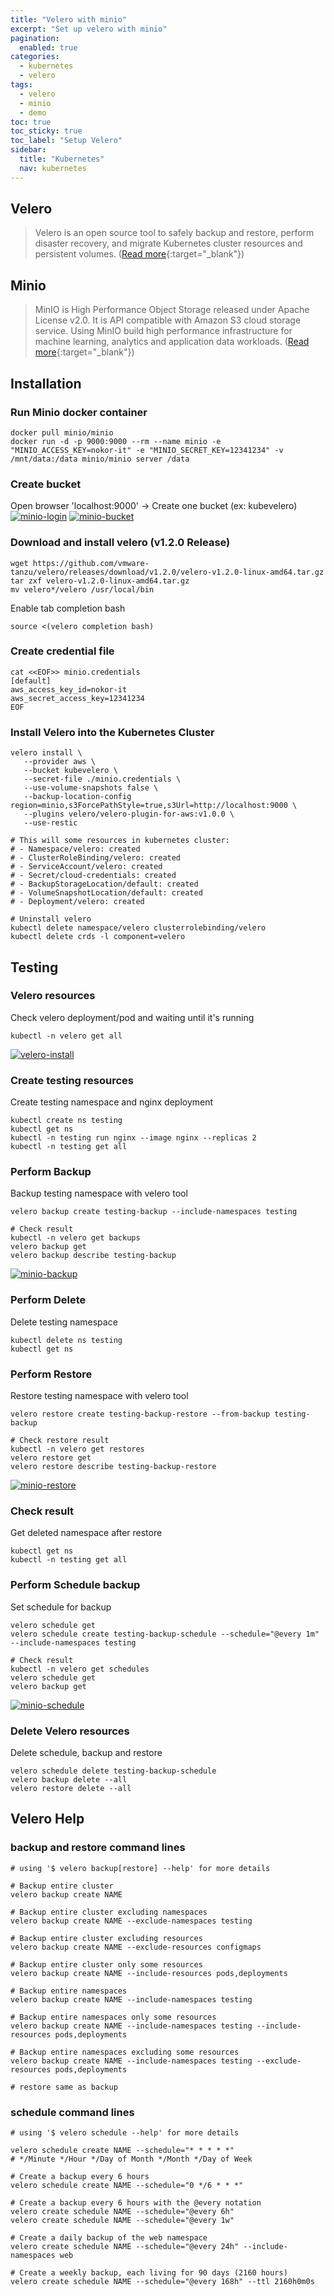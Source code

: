 ```yaml
---
title: "Velero with minio"
excerpt: "Set up velero with minio"
pagination:
  enabled: true
categories:
  - kubernetes
  - velero
tags:
  - velero
  - minio
  - demo
toc: true
toc_sticky: true
toc_label: "Setup Velero"
sidebar:
  title: "Kubernetes"
  nav: kubernetes
---
```


## Velero
> Velero is an open source tool to safely backup and restore, perform disaster recovery, and migrate Kubernetes cluster resources and persistent volumes. ([Read more](https://velero.io/){:target="\_blank"})

## Minio
>  MinIO is High Performance Object Storage released under Apache License v2.0. It is API compatible with Amazon S3 cloud storage service. Using MinIO build high performance infrastructure for machine learning, analytics and application data workloads. ([Read more](https://min.io/){:target="\_blank"})

## Installation

### Run Minio docker container
```shell
docker pull minio/minio
docker run -d -p 9000:9000 --rm --name minio -e "MINIO_ACCESS_KEY=nokor-it" -e "MINIO_SECRET_KEY=12341234" -v /mnt/data:/data minio/minio server /data
```

### Create bucket
Open browser 'localhost:9000' -> Create one bucket (ex: kubevelero)
[![minio-login](/assets/images/velero/minio_login.png)](/assets/images/velero/minio_login.png)
[![minio-bucket](/assets/images/velero/minio_bucket.png)](/assets/images/velero/minio_bucket.png)

### Download and install velero (v1.2.0 Release)
```shell
wget https://github.com/vmware-tanzu/velero/releases/download/v1.2.0/velero-v1.2.0-linux-amd64.tar.gz
tar zxf velero-v1.2.0-linux-amd64.tar.gz
mv velero*/velero /usr/local/bin
```

Enable tab completion bash
```shell
source <(velero completion bash)
```

### Create credential file
```shell
cat <<EOF>> minio.credentials
[default]
aws_access_key_id=nokor-it
aws_secret_access_key=12341234
EOF
```
### Install Velero into the Kubernetes Cluster
```shell
velero install \
   --provider aws \
   --bucket kubevelero \
   --secret-file ./minio.credentials \
   --use-volume-snapshots false \
   --backup-location-config region=minio,s3ForcePathStyle=true,s3Url=http://localhost:9000 \
   --plugins velero/velero-plugin-for-aws:v1.0.0 \
   --use-restic

# This will some resources in kubernetes cluster:
# - Namespace/velero: created
# - ClusterRoleBinding/velero: created
# - ServiceAccount/velero: created
# - Secret/cloud-credentials: created
# - BackupStorageLocation/default: created
# - VolumeSnapshotLocation/default: created
# - Deployment/velero: created

# Uninstall velero
kubectl delete namespace/velero clusterrolebinding/velero
kubectl delete crds -l component=velero
```

## Testing
### Velero resources
Check velero deployment/pod and waiting until it's running
```shell
kubectl -n velero get all
```
[![velero-install](/assets/images/velero/velero_install.png)](/assets/images/velero/velero_install.png)

### Create testing resources
Create testing namespace and nginx deployment
```shell
kubectl create ns testing
kubectl get ns
kubectl -n testing run nginx --image nginx --replicas 2
kubectl -n testing get all
```

### Perform Backup
Backup testing namespace with velero tool
```shell
velero backup create testing-backup --include-namespaces testing

# Check result
kubectl -n velero get backups
velero backup get
velero backup describe testing-backup
```
[![minio-backup](/assets/images/velero/minio_backup.png)](/assets/images/velero/minio_backup.png)

### Perform Delete
Delete testing namespace
```shell
kubectl delete ns testing
kubectl get ns
```

### Perform Restore
Restore testing namespace with velero tool
```shell
velero restore create testing-backup-restore --from-backup testing-backup

# Check restore result
kubectl -n velero get restores
velero restore get
velero restore describe testing-backup-restore
```
[![minio-restore](/assets/images/velero/minio_restore.png)](/assets/images/velero/minio_restore.png)

### Check result
Get deleted namespace after restore
```shell
kubectl get ns
kubectl -n testing get all
```

### Perform Schedule backup
Set schedule for backup
```shell
velero schedule get
velero schedule create testing-backup-schedule --schedule="@every 1m" --include-namespaces testing

# Check result
kubectl -n velero get schedules
velero schedule get
velero backup get
```
[![minio-schedule](/assets/images/velero/minio_schedule.png)](/assets/images/velero/minio_schedule.png)

### Delete Velero resources
Delete schedule, backup and restore
```shell
velero schedule delete testing-backup-schedule
velero backup delete --all
velero restore delete --all
```

## Velero Help
### backup and restore command lines
```shell
# using '$ velero backup[restore] --help' for more details

# Backup entire cluster
velero backup create NAME

# Backup entire cluster excluding namespaces
velero backup create NAME --exclude-namespaces testing

# Backup entire cluster excluding resources
velero backup create NAME --exclude-resources configmaps

# Backup entire cluster only some resources
velero backup create NAME --include-resources pods,deployments

# Backup entire namespaces
velero backup create NAME --include-namespaces testing

# Backup entire namespaces only some resources
velero backup create NAME --include-namespaces testing --include-resources pods,deployments

# Backup entire namespaces excluding some resources
velero backup create NAME --include-namespaces testing --exclude-resources pods,deployments

# restore same as backup
```
### schedule command lines
```shell
# using '$ velero schedule --help' for more details

velero schedule create NAME --schedule="* * * * *"
# */Minute */Hour */Day of Month */Month */Day of Week

# Create a backup every 6 hours
velero schedule create NAME --schedule="0 */6 * * *"

# Create a backup every 6 hours with the @every notation
velero create schedule NAME --schedule="@every 6h"
velero create schedule NAME --schedule="@every 1w"

# Create a daily backup of the web namespace
velero create schedule NAME --schedule="@every 24h" --include-namespaces web

# Create a weekly backup, each living for 90 days (2160 hours)
velero create schedule NAME --schedule="@every 168h" --ttl 2160h0m0s
```
